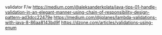 validator F/w
https://medium.com/@aleksanderkolata/java-tips-01-handle-validation-in-an-elegant-manner-using-chain-of-responsibility-design-pattern-ad3dcc22479e
https://medium.com/@jplanes/lambda-validations-with-java-8-86aa8143bd9f
https://dzone.com/articles/validations-using-enum
